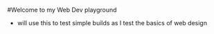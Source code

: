#Welcome to my Web Dev playground
- will use this to test simple builds as I test the basics of web design
